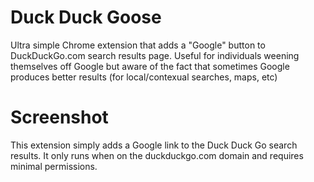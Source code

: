 # Duck Duck Goose

Ultra simple Chrome extension that adds a "Google" button to DuckDuckGo.com search results page. 
Useful for individuals weening themselves off Google but aware of the fact that sometimes Google produces better results (for local/contexual searches, maps, etc)

# Screenshot

This extension simply adds a Google link to the Duck Duck Go search results. It only runs when on the duckduckgo.com domain and requires minimal permissions.